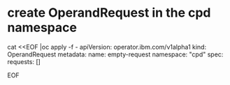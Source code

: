 #  create OperandRequest in the cpd namespace
cat <<EOF |oc apply -f -
apiVersion: operator.ibm.com/v1alpha1
kind: OperandRequest
metadata:
  name: empty-request
  namespace: "cpd"
spec:
  requests: []

EOF

